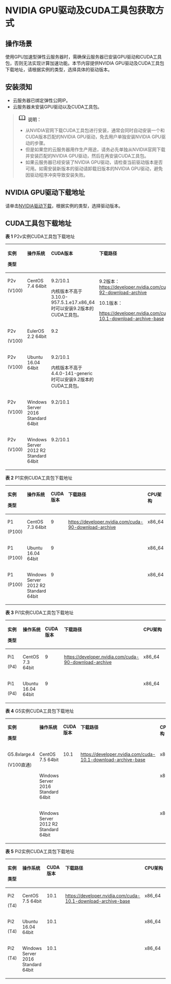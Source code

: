 # NVIDIA GPU驱动及CUDA工具包获取方式<a name="ZH-CN_TOPIC_0213874991"></a>

## 操作场景<a name="section11831857193910"></a>

使用GPU加速型弹性云服务器时，需确保云服务器已安装GPU驱动和CUDA工具包，否则无法实现计算加速功能。本节内容提供NVIDIA GPU驱动及CUDA工具包下载地址，请根据实例的类型，选择具体的驱动版本。

## 安装须知<a name="section14189185733910"></a>

-   云服务器已绑定弹性公网IP。
-   云服务器未安装GPU驱动以及CUDA工具包。

>![](public_sys-resources/icon-note.gif) **说明：**   
>-   从NVIDIA官网下载CUDA工具包进行安装，通常会同时自动安装一个和CUDA版本匹配的NVIDIA GPU驱动，免去用户单独安装NVIDIA GPU驱动的步骤。  
>-   但是如果您的云服务器用作生产用途，请务必先单独从NVIDIA官网下载并安装匹配的NVIDIA GPU驱动，然后在再安装CUDA工具包。  
>-   如果云服务器已经安装了NVIDIA GPU驱动，请检查当前驱动版本是否可用。如需安装新版本的驱动请卸载旧版本的NVIDIA GPU驱动，避免因驱动程序冲突导致安装失败。  

## NVIDIA GPU驱动下载地址<a name="section28901217266"></a>

请单击[NVIDIA驱动下载](https://www.nvidia.com/Download/index.aspx?lang=en-us)，根据实例的类型，选择驱动版本。

## CUDA工具包下载地址<a name="section10203125783920"></a>

**表 1**  P2v实例CUDA工具包下载地址

<a name="table1568017042711"></a>
<table><thead align="left"><tr id="row156808014275"><th class="cellrowborder" valign="top" width="12.48%" id="mcps1.2.6.1.1"><p id="p1268060192714"><a name="p1268060192714"></a><a name="p1268060192714"></a><strong id="b126813072715"><a name="b126813072715"></a><a name="b126813072715"></a>实例</strong></p>
<p id="p1768110192710"><a name="p1768110192710"></a><a name="p1768110192710"></a><strong id="b5681140172713"><a name="b5681140172713"></a><a name="b5681140172713"></a>类型</strong></p>
</th>
<th class="cellrowborder" valign="top" width="16.950000000000003%" id="mcps1.2.6.1.2"><p id="p10681208276"><a name="p10681208276"></a><a name="p10681208276"></a><strong id="b56814012719"><a name="b56814012719"></a><a name="b56814012719"></a>操作系统</strong></p>
</th>
<th class="cellrowborder" valign="top" width="19.160000000000004%" id="mcps1.2.6.1.3"><p id="p2068130112711"><a name="p2068130112711"></a><a name="p2068130112711"></a><strong id="b14681507272"><a name="b14681507272"></a><a name="b14681507272"></a>CUDA版本</strong></p>
</th>
<th class="cellrowborder" valign="top" width="28.290000000000003%" id="mcps1.2.6.1.4"><p id="p5681301272"><a name="p5681301272"></a><a name="p5681301272"></a><strong id="b16681170112716"><a name="b16681170112716"></a><a name="b16681170112716"></a>下载路径</strong></p>
</th>
<th class="cellrowborder" valign="top" width="23.12%" id="mcps1.2.6.1.5"><p id="p668115013273"><a name="p668115013273"></a><a name="p668115013273"></a><strong id="b20681160142710"><a name="b20681160142710"></a><a name="b20681160142710"></a>CPU架构</strong></p>
</th>
</tr>
</thead>
<tbody><tr id="row9681305277"><td class="cellrowborder" valign="top" width="12.48%" headers="mcps1.2.6.1.1 "><p id="p193381141288"><a name="p193381141288"></a><a name="p193381141288"></a>P2v</p>
<p id="p11338111420282"><a name="p11338111420282"></a><a name="p11338111420282"></a>(V100)</p>
</td>
<td class="cellrowborder" valign="top" width="16.950000000000003%" headers="mcps1.2.6.1.2 "><p id="p524971716290"><a name="p524971716290"></a><a name="p524971716290"></a>CentOS 7.4 64bit</p>
</td>
<td class="cellrowborder" valign="top" width="19.160000000000004%" headers="mcps1.2.6.1.3 "><p id="p1468112011275"><a name="p1468112011275"></a><a name="p1468112011275"></a>9.2/10.1</p>
<p id="p14912682331"><a name="p14912682331"></a><a name="p14912682331"></a>内核版本不高于3.10.0-957.5.1.e17.x86_64时可以安装9.2版本的CUDA工具包。</p>
</td>
<td class="cellrowborder" rowspan="5" valign="top" width="28.290000000000003%" headers="mcps1.2.6.1.4 "><p id="p16732131003213"><a name="p16732131003213"></a><a name="p16732131003213"></a>9.2版本：<a href="https://developer.nvidia.com/cuda-92-download-archive" target="_blank" rel="noopener noreferrer">https://developer.nvidia.com/cuda-92-download-archive</a></p>
<p id="p8732191063214"><a name="p8732191063214"></a><a name="p8732191063214"></a></p>
<p id="p473211063217"><a name="p473211063217"></a><a name="p473211063217"></a>10.1版本：</p>
<p id="p117321110123212"><a name="p117321110123212"></a><a name="p117321110123212"></a><a href="https://developer.nvidia.com/cuda-10.1-download-archive-base" target="_blank" rel="noopener noreferrer">https://developer.nvidia.com/cuda-10.1-download-archive-base</a></p>
</td>
<td class="cellrowborder" valign="top" width="23.12%" headers="mcps1.2.6.1.5 "><p id="p2681200142714"><a name="p2681200142714"></a><a name="p2681200142714"></a>x86_64</p>
</td>
</tr>
<tr id="row57457541274"><td class="cellrowborder" valign="top" headers="mcps1.2.6.1.1 "><p id="p10222812102813"><a name="p10222812102813"></a><a name="p10222812102813"></a>P2v</p>
<p id="p42221112152817"><a name="p42221112152817"></a><a name="p42221112152817"></a>(V100)</p>
</td>
<td class="cellrowborder" valign="top" headers="mcps1.2.6.1.2 "><p id="p8249101718293"><a name="p8249101718293"></a><a name="p8249101718293"></a>EulerOS 2.2 64bit</p>
</td>
<td class="cellrowborder" valign="top" headers="mcps1.2.6.1.3 "><p id="p1746205419275"><a name="p1746205419275"></a><a name="p1746205419275"></a>9.2</p>
</td>
<td class="cellrowborder" valign="top" headers="mcps1.2.6.1.4 "><p id="p174612544273"><a name="p174612544273"></a><a name="p174612544273"></a>x86_64</p>
</td>
</tr>
<tr id="row1781505172819"><td class="cellrowborder" valign="top" headers="mcps1.2.6.1.1 "><p id="p039911562810"><a name="p039911562810"></a><a name="p039911562810"></a>P2v</p>
<p id="p18399815202811"><a name="p18399815202811"></a><a name="p18399815202811"></a>(V100)</p>
</td>
<td class="cellrowborder" valign="top" headers="mcps1.2.6.1.2 "><p id="p0250181719294"><a name="p0250181719294"></a><a name="p0250181719294"></a>Ubuntu 16.04 64bit</p>
<p id="p19250917112920"><a name="p19250917112920"></a><a name="p19250917112920"></a></p>
</td>
<td class="cellrowborder" valign="top" headers="mcps1.2.6.1.3 "><p id="p128153512286"><a name="p128153512286"></a><a name="p128153512286"></a>9.2/10.1</p>
<p id="p841162753314"><a name="p841162753314"></a><a name="p841162753314"></a>内核版本不高于4.4.0-141-generic时可以安装9.2版本的CUDA工具包。</p>
</td>
<td class="cellrowborder" valign="top" headers="mcps1.2.6.1.4 "><p id="p1381555132812"><a name="p1381555132812"></a><a name="p1381555132812"></a>x86_64</p>
</td>
</tr>
<tr id="row19371337288"><td class="cellrowborder" valign="top" headers="mcps1.2.6.1.1 "><p id="p11475716112817"><a name="p11475716112817"></a><a name="p11475716112817"></a>P2v</p>
<p id="p0475181615287"><a name="p0475181615287"></a><a name="p0475181615287"></a>(V100)</p>
</td>
<td class="cellrowborder" valign="top" headers="mcps1.2.6.1.2 "><p id="p2250141712298"><a name="p2250141712298"></a><a name="p2250141712298"></a>Windows Server 2016 Standard 64bit</p>
</td>
<td class="cellrowborder" valign="top" headers="mcps1.2.6.1.3 "><p id="p23813332812"><a name="p23813332812"></a><a name="p23813332812"></a>9.2/10.1</p>
</td>
<td class="cellrowborder" valign="top" headers="mcps1.2.6.1.4 "><p id="p193816311284"><a name="p193816311284"></a><a name="p193816311284"></a>x86_64</p>
</td>
</tr>
<tr id="row33813162818"><td class="cellrowborder" valign="top" headers="mcps1.2.6.1.1 "><p id="p03881317172812"><a name="p03881317172812"></a><a name="p03881317172812"></a>P2v</p>
<p id="p73881817102817"><a name="p73881817102817"></a><a name="p73881817102817"></a>(V100)</p>
</td>
<td class="cellrowborder" valign="top" headers="mcps1.2.6.1.2 "><p id="p182501177297"><a name="p182501177297"></a><a name="p182501177297"></a>Windows Server 2012 R2 Standard 64bit</p>
</td>
<td class="cellrowborder" valign="top" headers="mcps1.2.6.1.3 "><p id="p163843152816"><a name="p163843152816"></a><a name="p163843152816"></a>9.2/10.1</p>
</td>
<td class="cellrowborder" valign="top" headers="mcps1.2.6.1.4 "><p id="p15386317283"><a name="p15386317283"></a><a name="p15386317283"></a>x86_64</p>
</td>
</tr>
</tbody>
</table>

**表 2**  P1实例CUDA工具包下载地址

<a name="table10558744163515"></a>
<table><thead align="left"><tr id="row11558444123510"><th class="cellrowborder" valign="top" width="12.530000000000003%" id="mcps1.2.6.1.1"><p id="p12558194412351"><a name="p12558194412351"></a><a name="p12558194412351"></a><strong id="b355824463511"><a name="b355824463511"></a><a name="b355824463511"></a>实例</strong></p>
<p id="p3558544153516"><a name="p3558544153516"></a><a name="p3558544153516"></a><strong id="b1055804433520"><a name="b1055804433520"></a><a name="b1055804433520"></a>类型</strong></p>
</th>
<th class="cellrowborder" valign="top" width="16.900000000000006%" id="mcps1.2.6.1.2"><p id="p13559124453511"><a name="p13559124453511"></a><a name="p13559124453511"></a><strong id="b65597444358"><a name="b65597444358"></a><a name="b65597444358"></a>操作系统</strong></p>
</th>
<th class="cellrowborder" valign="top" width="15.230000000000002%" id="mcps1.2.6.1.3"><p id="p35591044143520"><a name="p35591044143520"></a><a name="p35591044143520"></a><strong id="b19559134453515"><a name="b19559134453515"></a><a name="b19559134453515"></a>CUDA版本</strong></p>
</th>
<th class="cellrowborder" valign="top" width="32.220000000000006%" id="mcps1.2.6.1.4"><p id="p14559244193519"><a name="p14559244193519"></a><a name="p14559244193519"></a><strong id="b1555915448353"><a name="b1555915448353"></a><a name="b1555915448353"></a>下载路径</strong></p>
</th>
<th class="cellrowborder" valign="top" width="23.12%" id="mcps1.2.6.1.5"><p id="p9559114493518"><a name="p9559114493518"></a><a name="p9559114493518"></a><strong id="b85591644183514"><a name="b85591644183514"></a><a name="b85591644183514"></a>CPU架构</strong></p>
</th>
</tr>
</thead>
<tbody><tr id="row17559844123515"><td class="cellrowborder" valign="top" width="12.530000000000003%" headers="mcps1.2.6.1.1 "><p id="p167751451103510"><a name="p167751451103510"></a><a name="p167751451103510"></a>P1</p>
<p id="p1677525103511"><a name="p1677525103511"></a><a name="p1677525103511"></a>(P100)</p>
</td>
<td class="cellrowborder" valign="top" width="16.900000000000006%" headers="mcps1.2.6.1.2 "><p id="p14910138153610"><a name="p14910138153610"></a><a name="p14910138153610"></a>CentOS 7.3 64bit</p>
</td>
<td class="cellrowborder" valign="top" width="15.230000000000002%" headers="mcps1.2.6.1.3 "><p id="p115591644203519"><a name="p115591644203519"></a><a name="p115591644203519"></a>9</p>
</td>
<td class="cellrowborder" rowspan="3" valign="top" width="32.220000000000006%" headers="mcps1.2.6.1.4 "><p id="p173767017378"><a name="p173767017378"></a><a name="p173767017378"></a><a href="https://developer.nvidia.com/cuda-90-download-archive" target="_blank" rel="noopener noreferrer">https://developer.nvidia.com/cuda-90-download-archive</a></p>
</td>
<td class="cellrowborder" valign="top" width="23.12%" headers="mcps1.2.6.1.5 "><p id="p1955934410359"><a name="p1955934410359"></a><a name="p1955934410359"></a>x86_64</p>
</td>
</tr>
<tr id="row19656202314361"><td class="cellrowborder" valign="top" headers="mcps1.2.6.1.1 "><p id="p2075731173712"><a name="p2075731173712"></a><a name="p2075731173712"></a>P1</p>
<p id="p137578116371"><a name="p137578116371"></a><a name="p137578116371"></a>(P100)</p>
</td>
<td class="cellrowborder" valign="top" headers="mcps1.2.6.1.2 "><p id="p1591013893618"><a name="p1591013893618"></a><a name="p1591013893618"></a>Ubuntu 16.04 64bit</p>
</td>
<td class="cellrowborder" valign="top" headers="mcps1.2.6.1.3 "><p id="p17656523163612"><a name="p17656523163612"></a><a name="p17656523163612"></a>9</p>
</td>
<td class="cellrowborder" valign="top" headers="mcps1.2.6.1.4 "><p id="p14656162373614"><a name="p14656162373614"></a><a name="p14656162373614"></a>x86_64</p>
</td>
</tr>
<tr id="row17373122123614"><td class="cellrowborder" valign="top" headers="mcps1.2.6.1.1 "><p id="p19797121210375"><a name="p19797121210375"></a><a name="p19797121210375"></a>P1</p>
<p id="p37971412113710"><a name="p37971412113710"></a><a name="p37971412113710"></a>(P100)</p>
</td>
<td class="cellrowborder" valign="top" headers="mcps1.2.6.1.2 "><p id="p15910173812363"><a name="p15910173812363"></a><a name="p15910173812363"></a>Windows Server 2012 R2 Standard 64bit</p>
</td>
<td class="cellrowborder" valign="top" headers="mcps1.2.6.1.3 "><p id="p133741121143610"><a name="p133741121143610"></a><a name="p133741121143610"></a>9</p>
</td>
<td class="cellrowborder" valign="top" headers="mcps1.2.6.1.4 "><p id="p123741021103611"><a name="p123741021103611"></a><a name="p123741021103611"></a>x86_64</p>
</td>
</tr>
</tbody>
</table>

**表 3**  Pi1实例CUDA工具包下载地址

<a name="table6355115314383"></a>
<table><thead align="left"><tr id="row9355125383813"><th class="cellrowborder" valign="top" width="12.48%" id="mcps1.2.6.1.1"><p id="p1535555363814"><a name="p1535555363814"></a><a name="p1535555363814"></a><strong id="b153551353133819"><a name="b153551353133819"></a><a name="b153551353133819"></a>实例</strong></p>
<p id="p835517539383"><a name="p835517539383"></a><a name="p835517539383"></a><strong id="b173551953163816"><a name="b173551953163816"></a><a name="b173551953163816"></a>类型</strong></p>
</th>
<th class="cellrowborder" valign="top" width="17.040000000000003%" id="mcps1.2.6.1.2"><p id="p16355115373819"><a name="p16355115373819"></a><a name="p16355115373819"></a><strong id="b6355175314388"><a name="b6355175314388"></a><a name="b6355175314388"></a>操作系统</strong></p>
</th>
<th class="cellrowborder" valign="top" width="15.140000000000004%" id="mcps1.2.6.1.3"><p id="p203561053133817"><a name="p203561053133817"></a><a name="p203561053133817"></a><strong id="b18356175314388"><a name="b18356175314388"></a><a name="b18356175314388"></a>CUDA版本</strong></p>
</th>
<th class="cellrowborder" valign="top" width="32.220000000000006%" id="mcps1.2.6.1.4"><p id="p33565536387"><a name="p33565536387"></a><a name="p33565536387"></a><strong id="b113561953163813"><a name="b113561953163813"></a><a name="b113561953163813"></a>下载路径</strong></p>
</th>
<th class="cellrowborder" valign="top" width="23.12%" id="mcps1.2.6.1.5"><p id="p1235655315386"><a name="p1235655315386"></a><a name="p1235655315386"></a><strong id="b1035695316388"><a name="b1035695316388"></a><a name="b1035695316388"></a>CPU架构</strong></p>
</th>
</tr>
</thead>
<tbody><tr id="row19356253123817"><td class="cellrowborder" valign="top" width="12.48%" headers="mcps1.2.6.1.1 "><p id="p819715611392"><a name="p819715611392"></a><a name="p819715611392"></a>Pi1</p>
<p id="p91971168396"><a name="p91971168396"></a><a name="p91971168396"></a>(P4)</p>
</td>
<td class="cellrowborder" valign="top" width="17.040000000000003%" headers="mcps1.2.6.1.2 "><p id="p14543113713918"><a name="p14543113713918"></a><a name="p14543113713918"></a>CentOS 7.3 64bit</p>
</td>
<td class="cellrowborder" valign="top" width="15.140000000000004%" headers="mcps1.2.6.1.3 "><p id="p1435635317381"><a name="p1435635317381"></a><a name="p1435635317381"></a>9</p>
</td>
<td class="cellrowborder" rowspan="2" valign="top" width="32.220000000000006%" headers="mcps1.2.6.1.4 "><p id="p0356185343820"><a name="p0356185343820"></a><a name="p0356185343820"></a><a href="https://developer.nvidia.com/cuda-90-download-archive" target="_blank" rel="noopener noreferrer">https://developer.nvidia.com/cuda-90-download-archive</a></p>
<p id="p9610627143918"><a name="p9610627143918"></a><a name="p9610627143918"></a></p>
</td>
<td class="cellrowborder" valign="top" width="23.12%" headers="mcps1.2.6.1.5 "><p id="p1835618536387"><a name="p1835618536387"></a><a name="p1835618536387"></a>x86_64</p>
</td>
</tr>
<tr id="row260922733913"><td class="cellrowborder" valign="top" headers="mcps1.2.6.1.1 "><p id="p5443531123917"><a name="p5443531123917"></a><a name="p5443531123917"></a>Pi1</p>
<p id="p54436312399"><a name="p54436312399"></a><a name="p54436312399"></a>(P4)</p>
</td>
<td class="cellrowborder" valign="top" headers="mcps1.2.6.1.2 "><p id="p154393733915"><a name="p154393733915"></a><a name="p154393733915"></a>Ubuntu 16.04 64bit</p>
</td>
<td class="cellrowborder" valign="top" headers="mcps1.2.6.1.3 "><p id="p6610327153916"><a name="p6610327153916"></a><a name="p6610327153916"></a>9</p>
</td>
<td class="cellrowborder" valign="top" headers="mcps1.2.6.1.4 "><p id="p1610122713391"><a name="p1610122713391"></a><a name="p1610122713391"></a>x86_64</p>
</td>
</tr>
</tbody>
</table>

**表 4**  G5实例CUDA工具包下载地址

<a name="table0205357153915"></a>
<table><tbody><tr id="row5801145717392"><td class="cellrowborder" valign="top" width="17.141714171417142%"><p id="p0801257123913"><a name="p0801257123913"></a><a name="p0801257123913"></a><strong id="b1080105711399"><a name="b1080105711399"></a><a name="b1080105711399"></a>实例</strong></p>
<p id="p68018578392"><a name="p68018578392"></a><a name="p68018578392"></a><strong id="b1080120577394"><a name="b1080120577394"></a><a name="b1080120577394"></a>类型</strong></p>
</td>
<td class="cellrowborder" valign="top" width="15.62156215621562%"><p id="p48011957163914"><a name="p48011957163914"></a><a name="p48011957163914"></a><strong id="b13801105723913"><a name="b13801105723913"></a><a name="b13801105723913"></a>操作系统</strong></p>
</td>
<td class="cellrowborder" valign="top" width="17.32173217321732%"><p id="p28011157173911"><a name="p28011157173911"></a><a name="p28011157173911"></a><strong id="b10801195716393"><a name="b10801195716393"></a><a name="b10801195716393"></a>CUDA版本</strong></p>
</td>
<td class="cellrowborder" valign="top" width="34.63346334633463%"><p id="p108012057193911"><a name="p108012057193911"></a><a name="p108012057193911"></a><strong id="b78011757123915"><a name="b78011757123915"></a><a name="b78011757123915"></a>下载路径</strong></p>
</td>
<td class="cellrowborder" valign="top" width="15.28152815281528%"><p id="p18801165718390"><a name="p18801165718390"></a><a name="p18801165718390"></a><strong id="b1735985491411"><a name="b1735985491411"></a><a name="b1735985491411"></a>CPU架构</strong></p>
</td>
</tr>
<tr id="row16814155714390"><td class="cellrowborder" rowspan="3" valign="top" width="17.141714171417142%"><p id="p381465712394"><a name="p381465712394"></a><a name="p381465712394"></a>G5.8xlarge.4</p>
<p id="p16814205743913"><a name="p16814205743913"></a><a name="p16814205743913"></a>(V100直通)</p>
</td>
<td class="cellrowborder" valign="top" width="15.62156215621562%"><p id="p5814195743910"><a name="p5814195743910"></a><a name="p5814195743910"></a>CentOS 7.5 64bit</p>
</td>
<td class="cellrowborder" rowspan="3" valign="top" width="17.32173217321732%"><p id="p1481425718395"><a name="p1481425718395"></a><a name="p1481425718395"></a>10.1</p>
</td>
<td class="cellrowborder" rowspan="3" valign="top" width="34.63346334633463%"><p id="p18814135743911"><a name="p18814135743911"></a><a name="p18814135743911"></a><a href="https://developer.nvidia.com/cuda-10.1-download-archive-base" target="_blank" rel="noopener noreferrer">https://developer.nvidia.com/cuda-10.1-download-archive-base</a></p>
</td>
<td class="cellrowborder" valign="top" width="15.28152815281528%"><p id="p481425713396"><a name="p481425713396"></a><a name="p481425713396"></a>x86_64</p>
</td>
</tr>
<tr id="row1981418574397"><td class="cellrowborder" valign="top"><p id="p208143578395"><a name="p208143578395"></a><a name="p208143578395"></a>Windows Server 2016 Standard 64bit</p>
</td>
<td class="cellrowborder" valign="top"><p id="p88148574393"><a name="p88148574393"></a><a name="p88148574393"></a>x86_64</p>
</td>
</tr>
<tr id="row581595763916"><td class="cellrowborder" valign="top"><p id="p68151957123917"><a name="p68151957123917"></a><a name="p68151957123917"></a>Windows Server 2012 R2 Standard 64bit</p>
</td>
<td class="cellrowborder" valign="top"><p id="p481525719396"><a name="p481525719396"></a><a name="p481525719396"></a>x86_64</p>
</td>
</tr>
</tbody>
</table>

**表 5**  Pi2实例CUDA工具包下载地址

<a name="table12527182514438"></a>
<table><thead align="left"><tr id="row852816259438"><th class="cellrowborder" valign="top" width="12.48%" id="mcps1.2.6.1.1"><p id="p19528132512431"><a name="p19528132512431"></a><a name="p19528132512431"></a><strong id="b1852820252432"><a name="b1852820252432"></a><a name="b1852820252432"></a>实例</strong></p>
<p id="p13528202514438"><a name="p13528202514438"></a><a name="p13528202514438"></a><strong id="b145281257435"><a name="b145281257435"></a><a name="b145281257435"></a>类型</strong></p>
</th>
<th class="cellrowborder" valign="top" width="17.040000000000003%" id="mcps1.2.6.1.2"><p id="p75281425184315"><a name="p75281425184315"></a><a name="p75281425184315"></a><strong id="b05281725184316"><a name="b05281725184316"></a><a name="b05281725184316"></a>操作系统</strong></p>
</th>
<th class="cellrowborder" valign="top" width="15.140000000000004%" id="mcps1.2.6.1.3"><p id="p8528132594318"><a name="p8528132594318"></a><a name="p8528132594318"></a><strong id="b155281625134311"><a name="b155281625134311"></a><a name="b155281625134311"></a>CUDA版本</strong></p>
</th>
<th class="cellrowborder" valign="top" width="32.220000000000006%" id="mcps1.2.6.1.4"><p id="p75287253436"><a name="p75287253436"></a><a name="p75287253436"></a><strong id="b152822518439"><a name="b152822518439"></a><a name="b152822518439"></a>下载路径</strong></p>
</th>
<th class="cellrowborder" valign="top" width="23.12%" id="mcps1.2.6.1.5"><p id="p1452882515431"><a name="p1452882515431"></a><a name="p1452882515431"></a><strong id="b5528132511430"><a name="b5528132511430"></a><a name="b5528132511430"></a>CPU架构</strong></p>
</th>
</tr>
</thead>
<tbody><tr id="row13528182554310"><td class="cellrowborder" valign="top" width="12.48%" headers="mcps1.2.6.1.1 "><p id="p1597385919438"><a name="p1597385919438"></a><a name="p1597385919438"></a>Pi2</p>
<p id="p652862511438"><a name="p652862511438"></a><a name="p652862511438"></a>(T4)</p>
</td>
<td class="cellrowborder" valign="top" width="17.040000000000003%" headers="mcps1.2.6.1.2 "><p id="p562702015449"><a name="p562702015449"></a><a name="p562702015449"></a>CentOS 7.5 64bit</p>
</td>
<td class="cellrowborder" valign="top" width="15.140000000000004%" headers="mcps1.2.6.1.3 "><p id="p14528425154320"><a name="p14528425154320"></a><a name="p14528425154320"></a>10.1</p>
</td>
<td class="cellrowborder" rowspan="3" valign="top" width="32.220000000000006%" headers="mcps1.2.6.1.4 "><p id="p155291525104318"><a name="p155291525104318"></a><a name="p155291525104318"></a><a href="https://developer.nvidia.com/cuda-10.1-download-archive-base" target="_blank" rel="noopener noreferrer">https://developer.nvidia.com/cuda-10.1-download-archive-base</a></p>
</td>
<td class="cellrowborder" valign="top" width="23.12%" headers="mcps1.2.6.1.5 "><p id="p1352962534316"><a name="p1352962534316"></a><a name="p1352962534316"></a>x86_64</p>
</td>
</tr>
<tr id="row14944210204416"><td class="cellrowborder" valign="top" headers="mcps1.2.6.1.1 "><p id="p419218145444"><a name="p419218145444"></a><a name="p419218145444"></a>Pi2</p>
<p id="p819219145441"><a name="p819219145441"></a><a name="p819219145441"></a>(T4)</p>
</td>
<td class="cellrowborder" valign="top" headers="mcps1.2.6.1.2 "><p id="p10628520194411"><a name="p10628520194411"></a><a name="p10628520194411"></a>Ubuntu 16.04 64bit</p>
</td>
<td class="cellrowborder" valign="top" headers="mcps1.2.6.1.3 "><p id="p2945310114418"><a name="p2945310114418"></a><a name="p2945310114418"></a>10.1</p>
</td>
<td class="cellrowborder" valign="top" headers="mcps1.2.6.1.4 "><p id="p894512109444"><a name="p894512109444"></a><a name="p894512109444"></a>x86_64</p>
</td>
</tr>
<tr id="row352920257436"><td class="cellrowborder" valign="top" headers="mcps1.2.6.1.1 "><p id="p19443218448"><a name="p19443218448"></a><a name="p19443218448"></a>Pi2</p>
<p id="p1952912594317"><a name="p1952912594317"></a><a name="p1952912594317"></a>(T4)</p>
</td>
<td class="cellrowborder" valign="top" headers="mcps1.2.6.1.2 "><p id="p6628152024417"><a name="p6628152024417"></a><a name="p6628152024417"></a>Windows Server 2016 Standard 64bit</p>
</td>
<td class="cellrowborder" valign="top" headers="mcps1.2.6.1.3 "><p id="p9529142564313"><a name="p9529142564313"></a><a name="p9529142564313"></a>10.1</p>
</td>
<td class="cellrowborder" valign="top" headers="mcps1.2.6.1.4 "><p id="p25295255436"><a name="p25295255436"></a><a name="p25295255436"></a>x86_64</p>
</td>
</tr>
</tbody>
</table>


